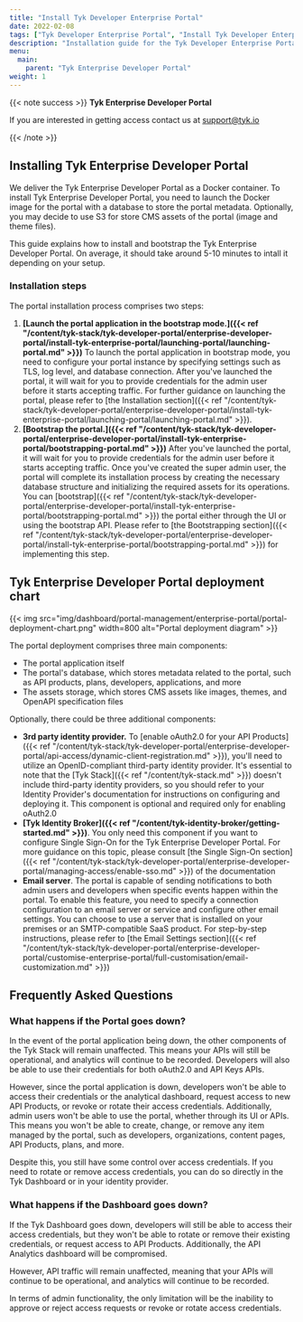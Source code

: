 ```yaml
---
title: "Install Tyk Developer Enterprise Portal"
date: 2022-02-08
tags: ["Tyk Developer Enterprise Portal", "Install Tyk Developer Enterprise Portal", "Bootstrap Tyk Developer Enterprise Portal"]
description: "Installation guide for the Tyk Developer Enterprise Portal"
menu:
  main:
    parent: "Tyk Enterprise Developer Portal"
weight: 1
---
```


{{< note success >}}
**Tyk Enterprise Developer Portal**

If you are interested in getting access contact us at [support@tyk.io](<mailto:support@tyk.io?subject=Tyk Developer Enterprise Portal Beta>)

{{< /note >}}

## Installing Tyk Enterprise Developer Portal
We deliver the Tyk Enterprise Developer Portal as a Docker container. To  install Tyk Enterprise Developer Portal, you need to launch the Docker image for the portal with a database to store the portal metadata. Optionally, you may decide to use S3 for store CMS assets of the portal (image and theme files).

This guide explains how to install and bootstrap the Tyk Enterprise Developer Portal. On average, it should take around 5-10 minutes to intall it depending on your setup.

###  Installation steps
The portal installation process comprises two steps:
1. **[Launch the portal application in the bootstrap mode.]({{< ref "/content/tyk-stack/tyk-developer-portal/enterprise-developer-portal/install-tyk-enterprise-portal/launching-portal/launching-portal.md" >}})** To launch the portal application in bootstrap mode, you need to configure your portal instance by specifying settings such as TLS, log level, and database connection. After you've launched the portal, it will wait for you to provide credentials for the admin user before it starts accepting traffic. For further guidance on launching the portal, please refer to [the Installation section]({{< ref "/content/tyk-stack/tyk-developer-portal/enterprise-developer-portal/install-tyk-enterprise-portal/launching-portal/launching-portal.md" >}}).
2. **[Bootstrap the portal.]({{< ref "/content/tyk-stack/tyk-developer-portal/enterprise-developer-portal/install-tyk-enterprise-portal/bootstrapping-portal.md" >}})** After you've launched the portal, it will wait for you to provide credentials for the admin user before it starts accepting traffic. Once you've created the super admin user, the portal will complete its installation process by creating the necessary database structure and initializing the required assets for its operations. You can [bootstrap]({{< ref "/content/tyk-stack/tyk-developer-portal/enterprise-developer-portal/install-tyk-enterprise-portal/bootstrapping-portal.md" >}}) the portal either through the UI or using the bootstrap API. Please refer to [the Bootstrapping section]({{< ref "/content/tyk-stack/tyk-developer-portal/enterprise-developer-portal/install-tyk-enterprise-portal/bootstrapping-portal.md" >}}) for implementing this step.

## Tyk Enterprise Developer Portal deployment chart
{{< img src="img/dashboard/portal-management/enterprise-portal/portal-deployment-chart.png" width=800 alt="Portal deployment diagram" >}}
<br/>

The portal deployment comprises three main components:
- The portal application itself
- The portal's database, which stores metadata related to the portal, such as API products, plans, developers, applications, and more
- The assets storage, which stores CMS assets like images, themes, and OpenAPI specification files

Optionally, there could be three additional components:
- **3rd party identity provider.** To [enable oAuth2.0 for your API Products]({{< ref "/content/tyk-stack/tyk-developer-portal/enterprise-developer-portal/api-access/dynamic-client-registration.md" >}}), you'll need to utilize an OpenID-compliant third-party identity provider. It's essential to note that the [Tyk Stack]({{< ref "/content/tyk-stack.md" >}}) doesn't include third-party identity providers, so you should refer to your Identity Provider's documentation for instructions on configuring and deploying it. This component is optional and required only for enabling oAuth2.0
- **[Tyk Identity Broker]({{< ref "/content/tyk-identity-broker/getting-started.md" >}})**. You only need this component if you want to configure Single Sign-On for the Tyk Enterprise Developer Portal. For more guidance on this topic, please consult [the Single Sign-On section]({{< ref "/content/tyk-stack/tyk-developer-portal/enterprise-developer-portal/managing-access/enable-sso.md" >}}) of the documentation
- **Email server**. The portal is capable of sending notifications to both admin users and developers when specific events happen within the portal. To enable this feature, you need to specify a connection configuration to an email server or service and configure other email settings. You can choose to use a server that is installed on your premises or an SMTP-compatible SaaS product. For step-by-step instructions, please refer to [the Email Settings section]({{< ref "/content/tyk-stack/tyk-developer-portal/enterprise-developer-portal/customise-enterprise-portal/full-customisation/email-customization.md" >}})

## Frequently Asked Questions
### What happens if the Portal goes down?
In the event of the portal application being down, the other components of the Tyk Stack will remain unaffected. This means your APIs will still be operational, and analytics will continue to be recorded. Developers will also be able to use their credentials for both oAuth2.0 and API Keys APIs.

However, since the portal application is down, developers won't be able to access their credentials or the analytical dashboard, request access to new API Products, or revoke or rotate their access credentials. Additionally, admin users won't be able to use the portal, whether through its UI or APIs. This means you won't be able to create, change, or remove any item managed by the portal, such as developers, organizations, content pages, API Products, plans, and more.

Despite this, you still have some control over access credentials. If you need to rotate or remove access credentials, you can do so directly in the Tyk Dashboard or in your identity provider.

### What happens if the Dashboard goes down?
If the Tyk Dashboard goes down, developers will still be able to access their access credentials, but they won't be able to rotate or remove their existing credentials, or request access to API Products. Additionally, the API Analytics dashboard will be compromised.

However, API traffic will remain unaffected, meaning that your APIs will continue to be operational, and analytics will continue to be recorded.

In terms of admin functionality, the only limitation will be the inability to approve or reject access requests or revoke or rotate access credentials.
